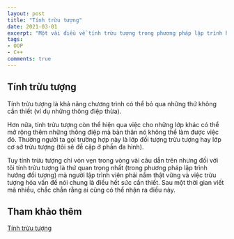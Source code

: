 ```yaml
---
layout: post
title: "Tính trừu tượng"
date: 2021-03-01
excerpt: "Một vài điều về tính trừu tượng trong phương pháp lập trình hướng đối tượng được thể hiện ở ngôn ngữ lập trình C++"
tags:
- OOP
- C++
comments: true
---
```


## Tính trừu tượng

Tính trừu tượng là khả năng chương trình có thể bỏ qua những thứ không cần thiết (ví dụ những thông điệp thừa). 

Hơn nữa, tính trừu tượng còn thể hiện qua việc cho những lớp khác có thể mở rộng thêm những thông điệp mà bản thân nó không thể làm được việc đó. Thường người ta gọi trường hợp này là lớp đối tượng trừu tượng hay lớp cơ sở trừu tượng (tôi sẽ đề cập ở phần đa hình).

Tuy tính trừu tượng chỉ vỏn vẹn trong vòng vài câu dẫn trên nhưng đối với tôi tính trừu tượng là thứ quan trọng nhất (trong phương pháp lập trình hướng đối tượng) mà người lập trình viên phải nắm thật vững và việc trừu tượng hóa vấn đề nói chung là điều hết sức cần thiết. Sau một thời gian viết mã nhiều, chắc chắn rằng ai cũng có thể nhận ra điều này.

## Tham khảo thêm

<a class = "link_for_hover" href="https://en.wikipedia.org/wiki/Abstraction_principle_(computer_programming)">Tính trừu tượng</a>
